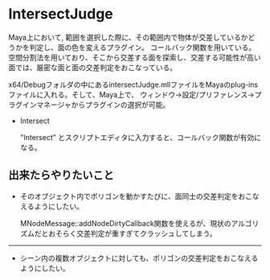 # IntersectJudge
Maya上において, 範囲を選択した際に、その範囲内で物体が交差しているかどうかを判定し、面の色を変えるプラグイン。
コールバック関数を用いている。
空間分割法を用いており、そこから交差する面を探索し、交差する可能性が高い面では、厳密な面と面の交差判定をおこなっている。

x64/Debugフォルダの中にあるintersectJudge.mllファイルをMayaのplug-insファイルに入れる。そして、Maya上で、
ウィンドウ->設定/プリファレンス->プラグインマネージャからプラグインの選択が可能。
- Intersect

  "Intersect" とスクリプトエディタに入力すると、コールバック関数が有効になる。

## 出来たらやりたいこと
- そのオブジェクト内でポリゴンを動かすたびに、面同士の交差判定をおこなえるようにしたい。

   MNodeMessage::addNodeDirtyCallback関数を使えるが、現状のアルゴリズムだとおそらく交差判定が重すぎてクラッシュしてしまう。
____
- シーン内の複数オブジェクトに対しても、ポリゴンの交差判定をおこなえるようにしたい。
